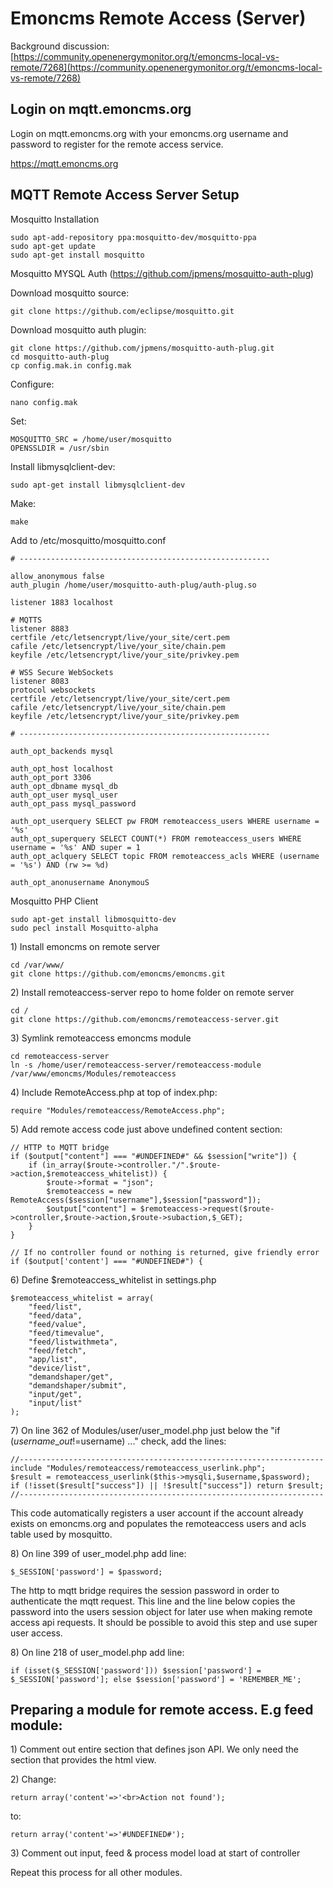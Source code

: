 # Emoncms Remote Access (Server)

Background discussion: [https://community.openenergymonitor.org/t/emoncms-local-vs-remote/7268](https://community.openenergymonitor.org/t/emoncms-local-vs-remote/7268)

## Login on mqtt.emoncms.org

Login on mqtt.emoncms.org with your emoncms.org username and password to register for the remote access service.

https://mqtt.emoncms.org

## MQTT Remote Access Server Setup

Mosquitto Installation

    sudo apt-add-repository ppa:mosquitto-dev/mosquitto-ppa
    sudo apt-get update
    sudo apt-get install mosquitto

Mosquitto MYSQL Auth (https://github.com/jpmens/mosquitto-auth-plug)

Download mosquitto source:

    git clone https://github.com/eclipse/mosquitto.git
    
Download mosquitto auth plugin:
    
    git clone https://github.com/jpmens/mosquitto-auth-plug.git
    cd mosquitto-auth-plug
    cp config.mak.in config.mak
    
Configure:

    nano config.mak

Set:

    MOSQUITTO_SRC = /home/user/mosquitto
    OPENSSLDIR = /usr/sbin

Install libmysqlclient-dev:    
    
    sudo apt-get install libmysqlclient-dev

Make:

    make
    
Add to /etc/mosquitto/mosquitto.conf

    # --------------------------------------------------------

    allow_anonymous false
    auth_plugin /home/user/mosquitto-auth-plug/auth-plug.so

    listener 1883 localhost

    # MQTTS
    listener 8883
    certfile /etc/letsencrypt/live/your_site/cert.pem
    cafile /etc/letsencrypt/live/your_site/chain.pem
    keyfile /etc/letsencrypt/live/your_site/privkey.pem

    # WSS Secure WebSockets
    listener 8083
    protocol websockets
    certfile /etc/letsencrypt/live/your_site/cert.pem
    cafile /etc/letsencrypt/live/your_site/chain.pem
    keyfile /etc/letsencrypt/live/your_site/privkey.pem

    # --------------------------------------------------------

    auth_opt_backends mysql

    auth_opt_host localhost
    auth_opt_port 3306
    auth_opt_dbname mysql_db
    auth_opt_user mysql_user
    auth_opt_pass mysql_password

    auth_opt_userquery SELECT pw FROM remoteaccess_users WHERE username = '%s'
    auth_opt_superquery SELECT COUNT(*) FROM remoteaccess_users WHERE username = '%s' AND super = 1
    auth_opt_aclquery SELECT topic FROM remoteaccess_acls WHERE (username = '%s') AND (rw >= %d)

    auth_opt_anonusername AnonymouS


Mosquitto PHP Client

    sudo apt-get install libmosquitto-dev
    sudo pecl install Mosquitto-alpha

1\) Install emoncms on remote server

    cd /var/www/
    git clone https://github.com/emoncms/emoncms.git
    
2\) Install remoteaccess-server repo to home folder on remote server

    cd /
    git clone https://github.com/emoncms/remoteaccess-server.git

3\) Symlink remoteaccess emoncms module

    cd remoteaccess-server
    ln -s /home/user/remoteaccess-server/remoteaccess-module /var/www/emoncms/Modules/remoteaccess


4\) Include RemoteAccess.php at top of index.php:

    require "Modules/remoteaccess/RemoteAccess.php";

5\) Add remote access code just above undefined content section:

    // HTTP to MQTT bridge
    if ($output["content"] === "#UNDEFINED#" && $session["write"]) {
        if (in_array($route->controller."/".$route->action,$remoteaccess_whitelist)) {
            $route->format = "json";
            $remoteaccess = new RemoteAccess($session["username"],$session["password"]);
            $output["content"] = $remoteaccess->request($route->controller,$route->action,$route->subaction,$_GET);
        }
    }

    // If no controller found or nothing is returned, give friendly error
    if ($output['content'] === "#UNDEFINED#") {

6\) Define $remoteaccess_whitelist in settings.php

    $remoteaccess_whitelist = array(
        "feed/list",
        "feed/data",
        "feed/value",
        "feed/timevalue",
        "feed/listwithmeta",
        "feed/fetch",
        "app/list",
        "device/list",
        "demandshaper/get",
        "demandshaper/submit",
        "input/get",
        "input/list"
    );

7\) On line 362 of Modules/user/user\_model.php just below the "if ($username\_out!=$username) ..." check, add the lines:

    //--------------------------------------------------------------------
    include "Modules/remoteaccess/remoteaccess_userlink.php";
    $result = remoteaccess_userlink($this->mysqli,$username,$password);
    if (!isset($result["success"]) || !$result["success"]) return $result;
    //--------------------------------------------------------------------

This code automatically registers a user account if the account already exists on emoncms.org and populates the remoteaccess users and acls table used by mosquitto.

8\) On line 399 of user_model.php add line:

    $_SESSION['password'] = $password;

The http to mqtt bridge requires the session password in order to authenticate the mqtt request. This line and the line below copies the password into the users session object for later use when making remote access api requests. It should be possible to avoid this step and use super user access.
    
8\) On line 218 of user_model.php add line:

    if (isset($_SESSION['password'])) $session['password'] = $_SESSION['password']; else $session['password'] = 'REMEMBER_ME';


## Preparing a module for remote access. E.g feed module:

1\) Comment out entire section that defines json API. We only need the section that provides the html view.

2\) Change:

    return array('content'=>'<br>Action not found');
    
to:

    return array('content'=>'#UNDEFINED#');
    
3\) Comment out input, feed & process model load at start of controller

Repeat this process for all other modules.
